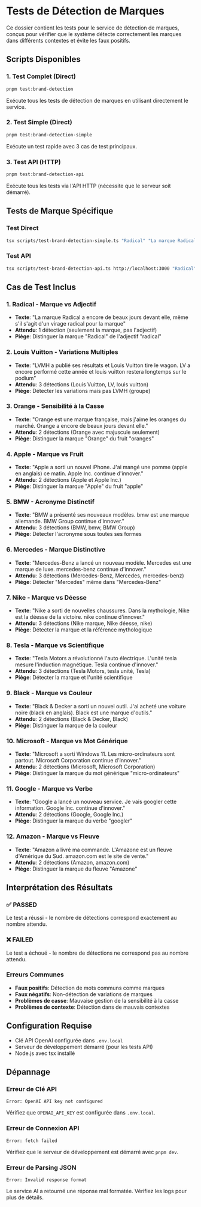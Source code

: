 # Tests de Détection de Marques

Ce dossier contient les tests pour le service de détection de marques, conçus pour vérifier que le système détecte correctement les marques dans différents contextes et évite les faux positifs.

## Scripts Disponibles

### 1. Test Complet (Direct)
```bash
pnpm test:brand-detection
```
Exécute tous les tests de détection de marques en utilisant directement le service.

### 2. Test Simple (Direct)
```bash
pnpm test:brand-detection-simple
```
Exécute un test rapide avec 3 cas de test principaux.

### 3. Test API (HTTP)
```bash
pnpm test:brand-detection-api
```
Exécute tous les tests via l'API HTTP (nécessite que le serveur soit démarré).

## Tests de Marque Spécifique

### Test Direct
```bash
tsx scripts/test-brand-detection-simple.ts "Radical" "La marque Radical a encore de beaux jours devant elle, même s'il s'agit d'un virage radical pour la marque"
```

### Test API
```bash
tsx scripts/test-brand-detection-api.ts http://localhost:3000 "Radical" "La marque Radical a encore de beaux jours devant elle, même s'il s'agit d'un virage radical pour la marque"
```

## Cas de Test Inclus

### 1. Radical - Marque vs Adjectif
- **Texte**: "La marque Radical a encore de beaux jours devant elle, même s'il s'agit d'un virage radical pour la marque"
- **Attendu**: 1 détection (seulement la marque, pas l'adjectif)
- **Piège**: Distinguer la marque "Radical" de l'adjectif "radical"

### 2. Louis Vuitton - Variations Multiples
- **Texte**: "LVMH a publié ses résultats et Louis Vuitton tire le wagon. LV a encore performé cette année et louis vuitton restera longtemps sur le podium"
- **Attendu**: 3 détections (Louis Vuitton, LV, louis vuitton)
- **Piège**: Détecter les variations mais pas LVMH (groupe)

### 3. Orange - Sensibilité à la Casse
- **Texte**: "Orange est une marque française, mais j'aime les oranges du marché. Orange a encore de beaux jours devant elle."
- **Attendu**: 2 détections (Orange avec majuscule seulement)
- **Piège**: Distinguer la marque "Orange" du fruit "oranges"

### 4. Apple - Marque vs Fruit
- **Texte**: "Apple a sorti un nouvel iPhone. J'ai mangé une pomme (apple en anglais) ce matin. Apple Inc. continue d'innover."
- **Attendu**: 2 détections (Apple et Apple Inc.)
- **Piège**: Distinguer la marque "Apple" du fruit "apple"

### 5. BMW - Acronyme Distinctif
- **Texte**: "BMW a présenté ses nouveaux modèles. bmw est une marque allemande. BMW Group continue d'innover."
- **Attendu**: 3 détections (BMW, bmw, BMW Group)
- **Piège**: Détecter l'acronyme sous toutes ses formes

### 6. Mercedes - Marque Distinctive
- **Texte**: "Mercedes-Benz a lancé un nouveau modèle. Mercedes est une marque de luxe. mercedes-benz continue d'innover."
- **Attendu**: 3 détections (Mercedes-Benz, Mercedes, mercedes-benz)
- **Piège**: Détecter "Mercedes" même dans "Mercedes-Benz"

### 7. Nike - Marque vs Déesse
- **Texte**: "Nike a sorti de nouvelles chaussures. Dans la mythologie, Nike est la déesse de la victoire. nike continue d'innover."
- **Attendu**: 3 détections (Nike marque, Nike déesse, nike)
- **Piège**: Détecter la marque et la référence mythologique

### 8. Tesla - Marque vs Scientifique
- **Texte**: "Tesla Motors a révolutionné l'auto électrique. L'unité tesla mesure l'induction magnétique. Tesla continue d'innover."
- **Attendu**: 3 détections (Tesla Motors, tesla unité, Tesla)
- **Piège**: Détecter la marque et l'unité scientifique

### 9. Black - Marque vs Couleur
- **Texte**: "Black & Decker a sorti un nouvel outil. J'ai acheté une voiture noire (black en anglais). Black est une marque d'outils."
- **Attendu**: 2 détections (Black & Decker, Black)
- **Piège**: Distinguer la marque de la couleur

### 10. Microsoft - Marque vs Mot Générique
- **Texte**: "Microsoft a sorti Windows 11. Les micro-ordinateurs sont partout. Microsoft Corporation continue d'innover."
- **Attendu**: 2 détections (Microsoft, Microsoft Corporation)
- **Piège**: Distinguer la marque du mot générique "micro-ordinateurs"

### 11. Google - Marque vs Verbe
- **Texte**: "Google a lancé un nouveau service. Je vais googler cette information. Google Inc. continue d'innover."
- **Attendu**: 2 détections (Google, Google Inc.)
- **Piège**: Distinguer la marque du verbe "googler"

### 12. Amazon - Marque vs Fleuve
- **Texte**: "Amazon a livré ma commande. L'Amazone est un fleuve d'Amérique du Sud. amazon.com est le site de vente."
- **Attendu**: 2 détections (Amazon, amazon.com)
- **Piège**: Distinguer la marque du fleuve "Amazone"

## Interprétation des Résultats

### ✅ PASSED
Le test a réussi - le nombre de détections correspond exactement au nombre attendu.

### ❌ FAILED
Le test a échoué - le nombre de détections ne correspond pas au nombre attendu.

### Erreurs Communes
- **Faux positifs**: Détection de mots communs comme marques
- **Faux négatifs**: Non-détection de variations de marques
- **Problèmes de casse**: Mauvaise gestion de la sensibilité à la casse
- **Problèmes de contexte**: Détection dans de mauvais contextes

## Configuration Requise

- Clé API OpenAI configurée dans `.env.local`
- Serveur de développement démarré (pour les tests API)
- Node.js avec tsx installé

## Dépannage

### Erreur de Clé API
```
Error: OpenAI API key not configured
```
Vérifiez que `OPENAI_API_KEY` est configurée dans `.env.local`.

### Erreur de Connexion API
```
Error: fetch failed
```
Vérifiez que le serveur de développement est démarré avec `pnpm dev`.

### Erreur de Parsing JSON
```
Error: Invalid response format
```
Le service AI a retourné une réponse mal formatée. Vérifiez les logs pour plus de détails.
